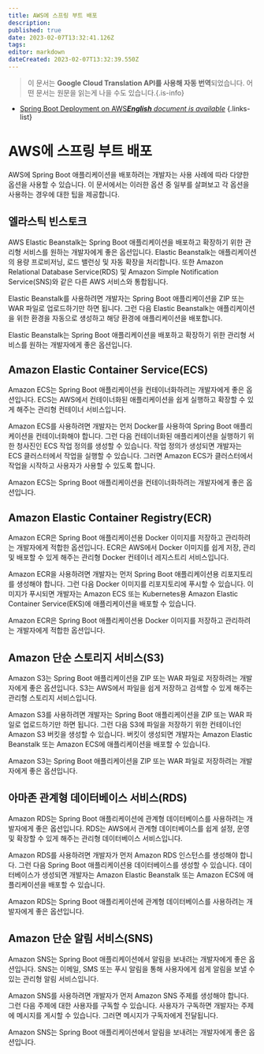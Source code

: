 ```yaml
---
title: AWS에 스프링 부트 배포
description: 
published: true
date: 2023-02-07T13:32:41.126Z
tags: 
editor: markdown
dateCreated: 2023-02-07T13:32:39.550Z
---
```


> 이 문서는 **Google Cloud Translation API를 사용해 자동 번역**되었습니다.
어떤 문서는 원문을 읽는게 나을 수도 있습니다.{.is-info}



- [Spring Boot Deployment on AWS***English** document is available*](/en/Knowledge-base/Spring-Boot/spring-boot-deployment-on-aws)
{.links-list}



# AWS에 스프링 부트 배포

AWS에 Spring Boot 애플리케이션을 배포하려는 개발자는 사용 사례에 따라 다양한 옵션을 사용할 수 있습니다. 이 문서에서는 이러한 옵션 중 일부를 살펴보고 각 옵션을 사용하는 경우에 대한 팁을 제공합니다.

## 엘라스틱 빈스토크

AWS Elastic Beanstalk는 Spring Boot 애플리케이션을 배포하고 확장하기 위한 관리형 서비스를 원하는 개발자에게 좋은 옵션입니다. Elastic Beanstalk는 애플리케이션의 용량 프로비저닝, 로드 밸런싱 및 자동 확장을 처리합니다. 또한 Amazon Relational Database Service(RDS) 및 Amazon Simple Notification Service(SNS)와 같은 다른 AWS 서비스와 통합됩니다.

Elastic Beanstalk를 사용하려면 개발자는 Spring Boot 애플리케이션을 ZIP 또는 WAR 파일로 업로드하기만 하면 됩니다. 그런 다음 Elastic Beanstalk는 애플리케이션을 위한 환경을 자동으로 생성하고 해당 환경에 애플리케이션을 배포합니다.

Elastic Beanstalk는 Spring Boot 애플리케이션을 배포하고 확장하기 위한 관리형 서비스를 원하는 개발자에게 좋은 옵션입니다.

## Amazon Elastic Container Service(ECS)

Amazon ECS는 Spring Boot 애플리케이션을 컨테이너화하려는 개발자에게 좋은 옵션입니다. ECS는 AWS에서 컨테이너화된 애플리케이션을 쉽게 실행하고 확장할 수 있게 해주는 관리형 컨테이너 서비스입니다.

Amazon ECS를 사용하려면 개발자는 먼저 Docker를 사용하여 Spring Boot 애플리케이션을 컨테이너화해야 합니다. 그런 다음 컨테이너화된 애플리케이션을 실행하기 위한 청사진인 ECS 작업 정의를 생성할 수 있습니다. 작업 정의가 생성되면 개발자는 ECS 클러스터에서 작업을 실행할 수 있습니다. 그러면 Amazon ECS가 클러스터에서 작업을 시작하고 사용자가 사용할 수 있도록 합니다.

Amazon ECS는 Spring Boot 애플리케이션을 컨테이너화하려는 개발자에게 좋은 옵션입니다.

## Amazon Elastic Container Registry(ECR)

Amazon ECR은 Spring Boot 애플리케이션용 Docker 이미지를 저장하고 관리하려는 개발자에게 적합한 옵션입니다. ECR은 AWS에서 Docker 이미지를 쉽게 저장, 관리 및 배포할 수 있게 해주는 관리형 Docker 컨테이너 레지스트리 서비스입니다.

Amazon ECR을 사용하려면 개발자는 먼저 Spring Boot 애플리케이션용 리포지토리를 생성해야 합니다. 그런 다음 Docker 이미지를 리포지토리에 푸시할 수 있습니다. 이미지가 푸시되면 개발자는 Amazon ECS 또는 Kubernetes용 Amazon Elastic Container Service(EKS)에 애플리케이션을 배포할 수 있습니다.

Amazon ECR은 Spring Boot 애플리케이션용 Docker 이미지를 저장하고 관리하려는 개발자에게 적합한 옵션입니다.

## Amazon 단순 스토리지 서비스(S3)

Amazon S3는 Spring Boot 애플리케이션을 ZIP 또는 WAR 파일로 저장하려는 개발자에게 좋은 옵션입니다. S3는 AWS에서 파일을 쉽게 저장하고 검색할 수 있게 해주는 관리형 스토리지 서비스입니다.

Amazon S3를 사용하려면 개발자는 Spring Boot 애플리케이션을 ZIP 또는 WAR 파일로 업로드하기만 하면 됩니다. 그런 다음 S3에 파일을 저장하기 위한 컨테이너인 Amazon S3 버킷을 생성할 수 있습니다. 버킷이 생성되면 개발자는 Amazon Elastic Beanstalk 또는 Amazon ECS에 애플리케이션을 배포할 수 있습니다.

Amazon S3는 Spring Boot 애플리케이션을 ZIP 또는 WAR 파일로 저장하려는 개발자에게 좋은 옵션입니다.

## 아마존 관계형 데이터베이스 서비스(RDS)

Amazon RDS는 Spring Boot 애플리케이션에 관계형 데이터베이스를 사용하려는 개발자에게 좋은 옵션입니다. RDS는 AWS에서 관계형 데이터베이스를 쉽게 설정, 운영 및 확장할 수 있게 해주는 관리형 데이터베이스 서비스입니다.

Amazon RDS를 사용하려면 개발자가 먼저 Amazon RDS 인스턴스를 생성해야 합니다. 그런 다음 Spring Boot 애플리케이션용 데이터베이스를 생성할 수 있습니다. 데이터베이스가 생성되면 개발자는 Amazon Elastic Beanstalk 또는 Amazon ECS에 애플리케이션을 배포할 수 있습니다.

Amazon RDS는 Spring Boot 애플리케이션에 관계형 데이터베이스를 사용하려는 개발자에게 좋은 옵션입니다.

## Amazon 단순 알림 서비스(SNS)

Amazon SNS는 Spring Boot 애플리케이션에서 알림을 보내려는 개발자에게 좋은 옵션입니다. SNS는 이메일, SMS 또는 푸시 알림을 통해 사용자에게 쉽게 알림을 보낼 수 있는 관리형 알림 서비스입니다.

Amazon SNS를 사용하려면 개발자가 먼저 Amazon SNS 주제를 생성해야 합니다. 그런 다음 주제에 대한 사용자를 구독할 수 있습니다. 사용자가 구독하면 개발자는 주제에 메시지를 게시할 수 있습니다. 그러면 메시지가 구독자에게 전달됩니다.

Amazon SNS는 Spring Boot 애플리케이션에서 알림을 보내려는 개발자에게 좋은 옵션입니다.